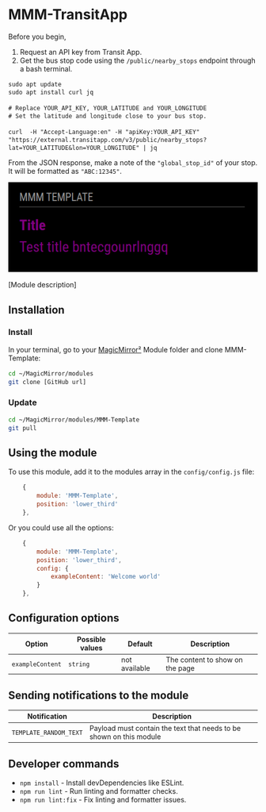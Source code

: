 # MMM-TransitApp

Before you begin,
1. Request an API key from Transit App.
2. Get the bus stop code using the `/public/nearby_stops` endpoint through a bash terminal.
```
sudo apt update
sudo apt install curl jq

# Replace YOUR_API_KEY, YOUR_LATITUDE and YOUR_LONGITUDE
# Set the latitude and longitude close to your bus stop.

curl  -H "Accept-Language:en" -H "apiKey:YOUR_API_KEY" "https://external.transitapp.com/v3/public/nearby_stops?lat=YOUR_LATITUDE&lon=YOUR_LONGITUDE" | jq
```
From the JSON response, make a note of the `"global_stop_id"` of your stop. It will be formatted as `"ABC:12345"`.


![Example of MMM-Template](./example_1.png)

[Module description]

## Installation

### Install

In your terminal, go to your [MagicMirror²][mm] Module folder and clone MMM-Template:

```bash
cd ~/MagicMirror/modules
git clone [GitHub url]
```

### Update

```bash
cd ~/MagicMirror/modules/MMM-Template
git pull
```

## Using the module

To use this module, add it to the modules array in the `config/config.js` file:

```js
    {
        module: 'MMM-Template',
        position: 'lower_third'
    },
```

Or you could use all the options:

```js
    {
        module: 'MMM-Template',
        position: 'lower_third',
        config: {
            exampleContent: 'Welcome world'
        }
    },
```

## Configuration options

Option|Possible values|Default|Description
------|------|------|-----------
`exampleContent`|`string`|not available|The content to show on the page

## Sending notifications to the module

Notification|Description
------|-----------
`TEMPLATE_RANDOM_TEXT`|Payload must contain the text that needs to be shown on this module

## Developer commands

- `npm install` - Install devDependencies like ESLint.
- `npm run lint` - Run linting and formatter checks.
- `npm run lint:fix` - Fix linting and formatter issues.

[mm]: https://github.com/MagicMirrorOrg/MagicMirror
